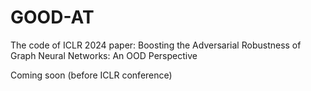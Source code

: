 # GOOD-AT
The code of ICLR 2024 paper: Boosting the Adversarial Robustness of Graph Neural Networks: An OOD Perspective

Coming soon (before ICLR conference)
